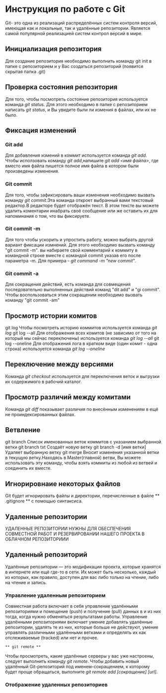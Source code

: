 # **Инструкция по работе с Git**

Git- это одна из реализаций распределённых систем контроля версий, имеющая как и локальные, так и удалённые репозитории. Является самой популярной реализацией систем контрол версий в мире.

## Инициализация репозитория

Для создание репозитория необходимо выполнить команду git init в папке с репозиторием и у Вас создаться репозиторий (появится скрытая папка .git)

## Проверка состояния репозитория

Для того, чтобы посмотреть состояние репозитория используется команда *git status*. Для этого необходимо в папке с репозиторием написать *git status*, и Вы увидите были ли измения в файлах, или их не было.

## Фиксация изменений

### Git add
Для добавления измений в коммит используется команда *git add*. Чтобы исползовать команду *git add*,напишите *git add <имя файла>*, где вместо имя файла пишется полное имя файла в котором были произведены изменения.
### Git commit
Для того, чтобы зафиксировать ваши изменения необходимо вызвать команду *git commit*.Эта команда откроет выбранный вами текстовый редактор.В редакторе будет отображён текст. В этом тексте вы можете удалить коментарии инабрать своё сообщение или же оставить их для напоминания о том, что вы фиксируете.
### Git commit -m 
Для того чтобы ускорить и упростить работу, можно выбрать другой вариант фиксации измнений. Для этого необходимо вызвать команду "git commit -m". вы набираете свой комментарий к коммиту в командной строке вместе с командой commit указав его после параметра -m. Для примера - *git command -m "new commit"*.
### Git commit -a
Для сокращения действий, есть команда для совмещения последовательно выполненных действий команд "dit add" и "gi commit". Чтобы воспользоваться этим сокращеним необходимо вызвать команду "git commit -am"

## Просмотр истории комитов

git log
    Чтобы посмотреть историю коммитов используется команда *git log*
git log --all
    Для отображения всех комитов (не зависимо от того на который мы сейчас переключены) используется команда *git log --all*
git log --oneline
    Для отображения лога в кратком виде (один комит - одна строка) используется команда *git log --oneline*

## Переключение между версиями

Команда *git checkout* используется для переключения веток и выгрузки их содержимого в рабочий каталог.

## Просмотр различий между комитами

Команда *git diff* показывает различия по внесённым изменениям в ещё не проиндексированных файлах.

## Ветвление

git branch Список именованных веток коммитов с указанием выбранной ветки
git branch txt Создаёт новую ветку
git branch -d [имя ветки] Удаляет выбранную ветку
git merge Вносит изменения указанной ветки в текущую ветку.Находясь в Master(главной) ветви, Вы можете использовать эту команду, чтобы взять коммиты из любой из ветвей и соединить их вместе.

## Игнорировнаие некоторых файлов

Git будет игнорировать файлы и директории, перечисленные в файле ** .gitignore ** с помощью синтаксиса.

## Удаленные репозитории

УДАЛЕННЫЕ РЕПОЗИТОРИИ НУЖНЫ ДЛЯ ОБЕСПЕЧЕНИЯ СОВМЕСТНОЙ РАБОТ И РЕЗЕРВИРОВАНИИ НАШЕГО ПРОЕКТА В ОБЛАЧНОМ РЕПОЗИТОРИИИ

## Удаленный репозиторий

Удалённые репозитории — это модификации проекта, которые хранятся в интернете или ещё где-то в сети. Их может быть несколько, каждый из которых, как правило, доступен для вас либо только на чтение, либо на чтение и запись.

### Управление удаленным репозиторием

Совместная работа включает в себя управление удалёнными репозиториями и помещение (push) и получение (pull) данных в и из них тогда, когда нужно обменяться результатами работы. Управление удалёнными репозиториями включает умение добавлять удалённые репозитории, удалять те из них, которые больше не действуют, умение управлять различными удалёнными ветками и определять их как отслеживаемые (tracked) или нет и прочее.

    ** git remote **
Чтобы просмотреть, какие удалённые серверы у вас уже настроены, следует выполнить команду *git remote*.  Чтобы добавить новый удалённый Git-репозиторий под именем-сокращением, к которому будет проще обращаться, выполните *git remote add [сокращение] [url]*.


### Отображение удаленных репозиториев
